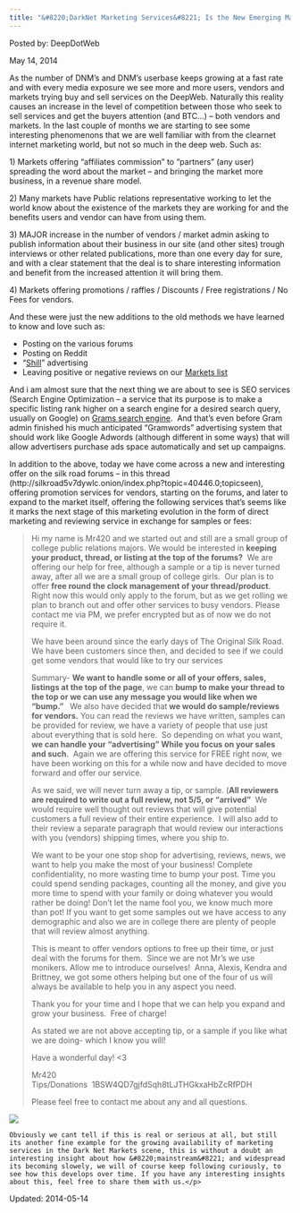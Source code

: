 ```yaml
---
title: "&#8220;DarkNet Marketing Services&#8221; Is the New Emerging Market?"
---
```


Posted by: DeepDotWeb

<span>May 14, 2014</span>
    

<p>As the number of DNM&#8217;s and DNM&#8217;s userbase keeps growing at a fast rate and with every media exposure we see more and more users, vendors and markets trying buy and sell services on the DeepWeb. Naturally this reality causes an increase in the level of competition between those who seek to sell services and get the buyers attention (and BTC&#8230;) &#8211; both vendors and markets. In the last couple of months we are starting to see some interesting phenomenons that we are well familiar with from the clearnet internet marketing world, but not so much in the deep web. Such as:</p>
<p>1) Markets offering &#8220;affiliates commission&#8221; to &#8220;partners&#8221; (any user) spreading the word about the market &#8211; and bringing the market more business, in a revenue share model.</p>
<p>2) Many markets have Public relations representative working to let the world know about the existence of the markets they are working for and the benefits users and vendor can have from using them.</p>
<p>3) MAJOR increase in the number of vendors / market admin asking to publish information about their business in our site (and other sites) trough interviews or other related publications, more than one every day for sure, and with a clear statement that the deal is to share interesting information and benefit from the increased attention it will bring them.</p>
<p>4) Markets offering promotions / raffles / Discounts / Free registrations / No Fees for vendors.</p>
<p>And these were just the new additions to the old methods we have learned to know and love such as:</p>
<ul>
<li>Posting on the various forums</li>
<li>Posting on Reddit</li>
<li>&#8220;<a href="/2014/03/02/deepdotwebs-darknet-dictionary/">Shill</a>&#8221; advertising</li>
<li>Leaving positive or negative reviews on our <a href="/2013/10/28/updated-llist-of-hidden-marketplaces-tor-i2p/">Markets list</a></li>
</ul>
<p>And i am almost sure that the next thing we are about to see is SEO services (Search Engine Optimization &#8211; a service that its purpose is to make a specific listing rank higher on a search engine for a desired search query, usually on Google) on <a href="/2014/05/03/interview-with-grams-search-engine-admin-exciting-features-ahead/">Grams search engine</a>.  And that&#8217;s even before Gram admin finished his much anticipated &#8220;Gramwords&#8221; advertising system that should work like Google Adwords (although different in some ways) that will allow advertisers purchase ads space automatically and set up campaigns.</p>
<p>In addition to the above, today we have come across a new and interesting offer on the silk road forums &#8211; in this thread (http://silkroad5v7dywlc.onion/index.php?topic=40446.0;topicseen), offering promotion services for vendors, starting on the forums, and later to expand to the market itself, offering the following services that&#8217;s seems like it marks the next stage of this marketing evolution in the form of direct marketing and reviewing service in exchange for samples or fees:</p>
<blockquote><p>Hi my name is Mr420 and we started out and still are a small group of college public relations majors. We would be interested in <strong>keeping your product, thread, or listing at the top of the forums?</strong>  We are offering our help for free, although a sample or a tip is never turned away, after all we are a small group of college girls.  Our plan is to offer <strong>free round the clock management of your thread/product</strong>. Right now this would only apply to the forum, but as we get rolling we plan to branch out and offer other services to busy vendors. Please contact me via PM, we prefer encrypted but as of now we do not require it.</p>
<p>We have been around since the early days of The Original Silk Road.  We have been customers since then, and decided to see if we could get some vendors that would like to try our services</p>
<p>Summary- <strong>We want to handle some or all of your offers, sales, listings at the top of the page</strong>, we can <strong>bump to make your thread to the top or we can use any message you would like when we &#8220;bump.&#8221; </strong>  We also have decided that<strong> we would do sample/reviews for vendors.</strong> You can read the reviews we have written, samples can be provided for review, we have a variety of people that use just about everything that is sold here.  So depending on what you want, <strong>we can handle your &#8220;advertising&#8221; While you focus on your sales and such</strong>.  Again we are offering this service for FREE right now, we have been working on this for a while now and have decided to move forward and offer our service.</p>
<p>As we said, we will never turn away a tip, or sample. (<strong>All reviewers are required to write out a full review, not 5/5, or &#8220;arrived&#8221;</strong>  We would require well thought out reviews that will give potential customers a full review of their entire experience.  I will also add to their review a separate paragraph that would review our interactions with you (vendors) shipping times, where you ship to.</p>
<p>We want to be your one stop shop for advertising, reviews, news, we want to help you make the most of your business! Complete confidentiality, no more wasting time to bump your post. Time you could spend sending packages, counting all the money, and give you more time to spend with your family or doing whatever you would rather be doing! Don&#8217;t let the name fool you, we know much more than pot! If you want to get some samples out we have access to any demographic and also we are in college there are plenty of people that will review almost anything.</p>
<p>This is meant to offer vendors options to free up their time, or just deal with the forums for them.  Since we are not Mr&#8217;s we use monikers. Allow me to introduce ourselves!  Anna, Alexis, Kendra and Brittney, we got some others helping but one of the four of us will always be available to help you in any aspect you need.</p>
<p>Thank you for your time and I hope that we can help you expand and grow your business.  Free of charge!</p>
<p>As stated we are not above accepting tip, or a sample if you like what we are doing- which I know you will!</p>
<p>Have a wonderful day! &lt;3</p>
<p>Mr420<br/>
    Tips/Donations  1BSW4QD7gjfdSqh8tLJTHGkxaHbZcRfPDH</p>
<p>Please feel free to contact me about any and all questions.</p></blockquote>
<img src="https://G-I-R.github.io/deepdotweb/imgs/2014/05/marketing.png" />

    Obviously we cant tell if this is real or serious at all, but still its another fine example for the growing availability of marketing services in the Dark Net Markets scene, this is without a doubt an interesting insight about how &#8220;mainstream&#8221; and widespread its becoming slowely, we will of course keep following curiously, to see how this develops over time. If you have any interesting insights about this, feel free to share them with us.</p>

Updated: 2014-05-14
    
